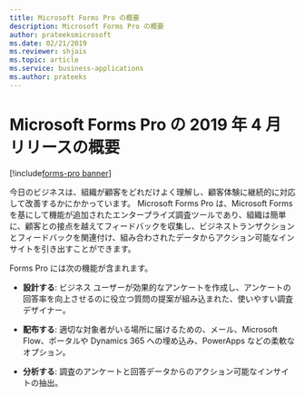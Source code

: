 ```yaml
---
title: Microsoft Forms Pro の概要
description: Microsoft Forms Pro の概要
author: prateeksmicrosoft
ms.date: 02/21/2019
ms.reviewer: shjais
ms.topic: article
ms.service: business-applications
ms.author: prateeks
---
```



#  <a name="overview-of-microsoft-forms-pro-april-19-release"></a>Microsoft Forms Pro の 2019 年 4 月リリースの概要
[!include[forms-pro banner](../includes/forms-pro.md)]


今日のビジネスは、組織が顧客をどれだけよく理解し、顧客体験に継続的に対応して改善するかにかかっています。 Microsoft Forms Pro は、Microsoft Forms を基にして機能が追加されたエンタープライズ調査ツールであり、組織は簡単に、顧客との接点を越えてフィードバックを収集し、ビジネストランザクションとフィードバックを関連付け、組み合わされたデータからアクション可能なインサイトを引き出すことができます。 

Forms Pro には次の機能が含まれます。

- **設計する**: ビジネス ユーザーが効果的なアンケートを作成し、アンケートの回答率を向上させるのに役立つ質問の提案が組み込まれた、使いやすい調査デザイナー。

- **配布する**: 適切な対象者がいる場所に届けるための、メール、Microsoft Flow、ポータルや Dynamics 365 への埋め込み、PowerApps などの柔軟なオプション。

- **分析する**: 調査のアンケートと回答データからのアクション可能なインサイトの抽出。

